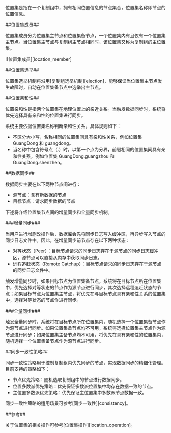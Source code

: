 [^_^]:
    位置集原理

位置集是指在一个复制组中，拥有相同位置信息的节点集合，位置集名称即节点的位置信息。

##位置集成员##

位置集成员分为位置集主节点和位置集备节点，一个位置集内有且仅有一个位置集主节点。当位置集主节点与复制组主节点相同时，该位置集又称为复制组的主位置集。

![位置集成员][location_member]

##位置集选举##

位置集选举机制将沿用[复制组选举机制][election]，能够保证当位置集主节点发生故障时，自动在位置集备节点中选举出主节点。

##位置亲和性##

位置亲和性是指两个位置集在地理位置上的亲近关系。当触发数据同步时，系统将优先选择具有亲和性的位置集进行同步。

系统主要依据位置集名称判断亲和性关系，具体规则如下：

- 不区分大小写，名称相同的位置集间具有亲和性关系，例如位置集 GuangDong 和 guangdong。
- 当名称中包含符号点（.）时，以第一个点为分界，前缀相同的位置集间具有亲和性关系，例如位置集 GuangDong.guangzhou 和 GuangDong.shenzhen。

##数据同步##

数据同步主要在以下两种节点间进行：

- 源节点：含有新数据的节点
- 目标节点：请求同步数据的节点

下述将介绍位置集节点间的增量同步和全量同步机制。

###增量同步###

当用户进行增删改操作后，数据库会先将同步日志写入缓冲区，再异步写入节点的同步日志文件中。因此，在增量同步前节点存在以下两种状态：

- 对等状态（Peer）：目标节点请求的同步日志存在于源节点的同步日志缓冲区，源节点可以直接从内存中获取同步日志。
- 远程追赶状态（Remote Catchup）：目标节点请求的同步日志存在于源节点的同步日志文件中。

触发增量同步时，如果目标节点为位置集备节点，系统将在目标节点所在位置集中，优先选择对等状态的节点作为源节点进行同步，其次选择远程追赶状态的节点；如果目标节点为位置集主节点，将优先在与目标节点具有亲和性关系的位置集中，选择对等状态的节点作进行同步。

###全量同步###

触发全量同步时，系统将在目标节点所在位置集内，随机选择一个位置集备节点作为源节点进行同步。如果位置集备节点均不可用，系统将选择位置集主节点作为源节点进行同步；如果位置集主备节点均不可用，将优先在具有亲和性的位置集内，随机选择一个位置集备节点作为源节点进行同步。

##同步一致性策略##

同步一致性策略用于控制复制组内优先同步的节点，实现数据同步的精细化管理。目前支持的策略如下：

- 节点优先策略：随机选取复制组中的节点进行数据同步。
- 位置多数派优先策略：优先保证多数派位置集中均存在数据一致的节点。
- 主位置多数派优先策略：优先保证主位置集中多数派节点数据一致。

同步一致性策略的适用场景可参考[同步一致性][consistency]。

##参考##

关于位置集的相关操作可参考[位置集操作][location_operation]。

[^_^]:
    本文使用的所有引用及链接
[location_member]:images/Distributed_Engine/Architecture/Location/location_member.png
[election]:manual/Distributed_Engine/Architecture/Replication/election.md
[consistency]:manual/Distributed_Engine/Architecture/Location/consistency_strategy.md
[location_operation]:manual/Distributed_Engine/Operation/location_operation.md